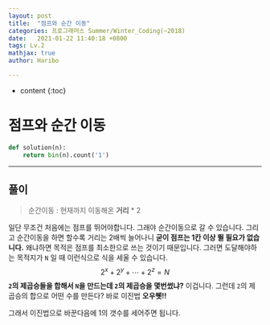 ```yaml
---
layout: post
title:  "점프와 순간 이동"
categories: 프로그래머스 Summer/Winter_Coding(~2018)
date:   2021-01-22 11:40:18 +0800
tags: Lv.2
mathjax: true
author: Haribo

---
```


* content
{:toc}


# 점프와 순간 이동

```python
def solution(n):
    return bin(n).count('1')
```

---









## 풀이

> 순간이동 : 현재까지 이동해온 **거리** * 2

일단 무조건 처음에는 점프를 뛰어야합니다. 그래야 순간이동으로 갈 수 있습니다. 그리고 순간이동을 하면 할수록 거리는 2배씩 늘어나니 **굳이 점프는 1칸 이상 뛸 필요가 없습니다.** 왜냐하면 목적은 점프를 최소한으로 쓰는 것이기 때문입니다. 그러면 도달해야하는 목적지가 `N` 일 때 이런식으로 식을 세울 수 있습니다.
$$
2^x + 2^y + \cdots + 2^z = N
$$
**`2`의 제곱승들을 합해서 `N`을 만드는데 `2`의 제곱승을 몇번썼냐?** 이겁니다. 그런데 `2`의 제곱승의 합으로 어떤 수를 만든다? 바로 이진법 **오우쒯!!** 

그래서 이진법으로 바꾼다음에 1의 갯수를 세어주면 됩니다.
